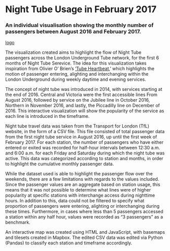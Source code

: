# Night Tube Usage in February 2017
### An individual visualisation showing the monthly number of passengers between August 2016 and February 2017.

[logo](https://i.ibb.co/BySCxyk/tube-SS.png)

The visualization created aims to highlight the flow of Night Tube passengers across the London Underground Tube network, for the first 6 months of Night Tube Serevice. The idea for this visualization takes inspiration from Olivier O’ Brien’s [‘Tube Heartbeat](https://oobrien.com/2016/08/tubeheartbeat/),’ which highlights the motion of passenger entering, alighting and interchanging within the London Underground during weekly daytime and evening services. 

The concept of night tube was introduced in 2014, with services starting at the end of 2016. Central and Victoria were the first accessible lines From August 2016, followed by service on the Jubilee line in October 2016, Northern in November 2016, and lastly, the Piccadilly line on December of 2016. This interactive visualization will show the popularity of the service as each line is introduced in the timeframe.

Night tube travel data was taken from the Transport for London (TfL) website, in the form of a CSV file. This file consisted of total passenger data from the first night tube service in August 2016, up until the first week of February 2017. For each station, the number of passengers who have either entered or exited was recorded for half-hour intervals between 12:30 a.m. and 6:00 a.m. for each Friday and Saturday during which the night tube was active. This data was categorized according to station and months, in order to highlight the cumulative monthly passenger data.

While the dataset used is able to highlight the passenger flow over the weekends, there are a few limitations with regards to the values included. Since the passenger values are an aggregate based on station usage, this means that it was not possible to determine what lines were of higher popularity at specific stations with interchange access during nighttime hours. In addition to this, data could not be filtered to specify what proportion of passengers were entering, alighting or interchanging during these times. Furthermore, in cases where less than 5 passengers accessed a station within any half hour, values were recorded as “3 passengers” as a benchmark.

An interactive map was created using HTML and JavaScript, with basemaps and tilesets created in Mapbox. The edited CSV data was edited via Python (Pandas) to classify each station and timeframe accordingly. 

